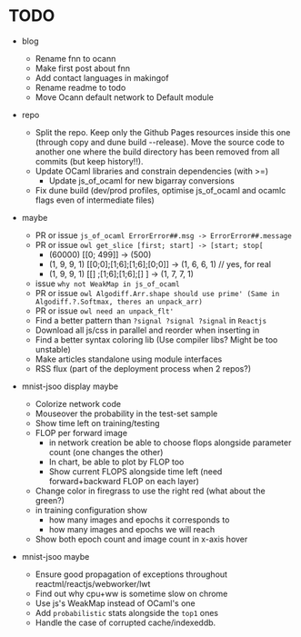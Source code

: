 # TODO
- blog
  - Rename fnn to ocann
  - Make first post about fnn
  - Add contact languages in makingof
  - Rename readme to todo
  - Move Ocann default network to Default module
- repo
   - Split the repo. Keep only the Github Pages resources inside this one (through copy and dune build --release). Move the source code to another one where the build directory has been removed from all commits (but keep history!!).
   - Update OCaml libraries and constrain dependencies (with >=)
      - Update js_of_ocaml for new bigarray conversions
   - Fix dune build (dev/prod profiles, optimise js_of_ocaml and ocamlc flags even of intermediate files)

- maybe
   - PR or issue `js_of_ocaml ErrorError##.msg -> ErrorError##.message`
   - PR or issue `owl get_slice [first; start] -> [start; stop[`
      - (60000) [[0; 499]] -> (500)
      - (1, 9, 9, 1) [[0;0];[1;6];[1;6];[0;0]] -> (1, 6, 6, 1) // yes, for real
      - (1, 9, 9, 1) [[]   ;[1;6];[1;6];[]   ] -> (1, 7, 7, 1)
   - issue `why not WeakMap in js_of_ocaml`
   - PR or issue `owl Algodiff.Arr.shape should use prime' (Same in Algodiff.?.Softmax, theres an unpack_arr)`
   - PR or issue `owl need an unpack_flt'`
   - Find a better pattern than `?signal ?signal ?signal` in `Reactjs`
   - Download all js/css in parallel and reorder when inserting in <head>
   - Find a better syntax coloring lib (Use compiler libs? Might be too unstable)
   - Make articles standalone using module interfaces
   - RSS flux (part of the deployment process when 2 repos?)

- mnist-jsoo display maybe
   - Colorize network code
   - Mouseover the probability in the test-set sample
   - Show time left on training/testing
   - FLOP per forward image
     - in network creation be able to choose flops alongside parameter count (one changes the other)
     - In chart, be able to plot by FLOP too
     - Show current FLOPS alongside time left (need forward+backward FLOP on each layer)
   - Change color in firegrass to use the right red (what about the green?)
   - in training configuration show
     - how many images and epochs it corresponds to
     - how many images and epochs we will reach
   - Show both epoch count and image count in x-axis hover


- mnist-jsoo maybe
   - Ensure good propagation of exceptions throughout reactml/reactjs/webworker/lwt
   - Find out why cpu+ww is sometime slow on chrome
   - Use js's WeakMap instead of OCaml's one
   - Add `probabilistic` stats alongside the `top1` ones
   - Handle the case of corrupted cache/indexeddb.
